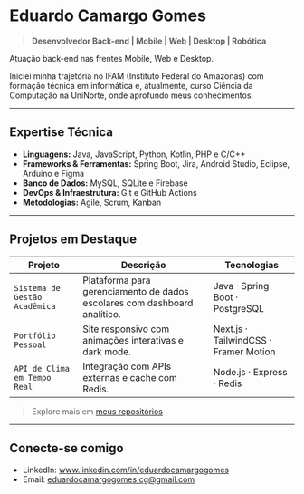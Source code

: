 # Eduardo Camargo Gomes

> **Desenvolvedor Back-end | Mobile | Web | Desktop | Robótica**

Atuação back-end nas frentes Mobile, Web e Desktop.

Iniciei minha trajetória no IFAM (Instituto Federal do Amazonas) com formação técnica em informática e, atualmente, curso Ciência da Computação na UniNorte, onde aprofundo meus conhecimentos.

---

## Expertise Técnica

- **Linguagens:** Java, JavaScript, Python, Kotlin, PHP e C/C++  
- **Frameworks & Ferramentas:** Spring Boot, Jira, Android Studio, Eclipse, Arduino e Figma
- **Banco de Dados:** MySQL, SQLite e Firebase
- **DevOps & Infraestrutura:** Git e GitHub Actions
- **Metodologias:** Agile, Scrum, Kanban  

---

## Projetos em Destaque

| Projeto | Descrição | Tecnologias |
|--------|-----------|-------------|
| `Sistema de Gestão Acadêmica` | Plataforma para gerenciamento de dados escolares com dashboard analítico. | Java · Spring Boot · PostgreSQL |
| `Portfólio Pessoal` | Site responsivo com animações interativas e dark mode. | Next.js · TailwindCSS · Framer Motion |
| `API de Clima em Tempo Real` | Integração com APIs externas e cache com Redis. | Node.js · Express · Redis |

> Explore mais em [meus repositórios](https://github.com/seuusuario)

---

## Conecte-se comigo

- LinkedIn: www.linkedin.com/in/eduardocamargogomes
- Email: eduardocamargogomes.cg@gmail.com

